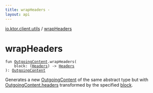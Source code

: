 ```yaml
---
title: wrapHeaders - 
layout: api
---
```


<div class='api-docs-breadcrumbs'><a href="index.html">io.ktor.client.utils</a> / <a href="./wrap-headers.html">wrapHeaders</a></div>

# wrapHeaders

<div class="signature"><code><span class="keyword">fun </span><a href="../io.ktor.http.content/-outgoing-content/index.html"><span class="identifier">OutgoingContent</span></a><span class="symbol">.</span><span class="identifier">wrapHeaders</span><span class="symbol">(</span><br/>&nbsp;&nbsp;&nbsp;&nbsp;<span class="parameterName" id="io.ktor.client.utils$wrapHeaders(io.ktor.http.content.OutgoingContent, kotlin.Function1((io.ktor.http.Headers, )))/block">block</span><span class="symbol">:</span>&nbsp;<span class="symbol">(</span><a href="../io.ktor.http/-headers/index.html"><span class="identifier">Headers</span></a><span class="symbol">)</span>&nbsp;<span class="symbol">-&gt;</span>&nbsp;<a href="../io.ktor.http/-headers/index.html"><span class="identifier">Headers</span></a><br/><span class="symbol">)</span><span class="symbol">: </span><a href="../io.ktor.http.content/-outgoing-content/index.html"><span class="identifier">OutgoingContent</span></a></code></div>

Generates a new <a href="../io.ktor.http.content/-outgoing-content/index.html">OutgoingContent</a> of the same abstract type
but with <a href="../io.ktor.http.content/-outgoing-content/headers.html">OutgoingContent.headers</a> transformed by the specified <a href="wrap-headers.html#io.ktor.client.utils$wrapHeaders(io.ktor.http.content.OutgoingContent, kotlin.Function1((io.ktor.http.Headers, )))/block">block</a>.

